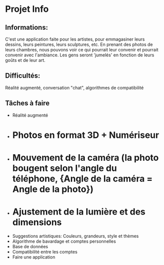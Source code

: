 # Projet Info

## Informations: 
C'est une application faite pour les artistes, pour emmagasiner leurs dessins,
leurs peintures, leurs sculptures, etc.
En prenant des photos de leurs chambres, nous pouvons voir ce qui pourrait leur convenir et pourrait convenir avec l'ambiance.
Les gens seront 'jumelés' en fonction de leurs goûts et de leur art.

## Difficultés:
Réalité augmenté, conversation "chat", algorithmes de compatibilité

## Tâches à faire
- Réalité augmenté
- # Photos en format 3D + Numériseur
- # Mouvement de la caméra (la photo bougent selon l'angle du téléphone, {Angle de la caméra = Angle de la photo})
- # Ajustement de la lumière et des dimensions
- Suggestions artistiques: Couleurs, grandeurs, style et thèmes
- Algorithme de bavardage et comptes personnelles
- Base de données
- Compatibilité entre les comptes
- Faire une application
